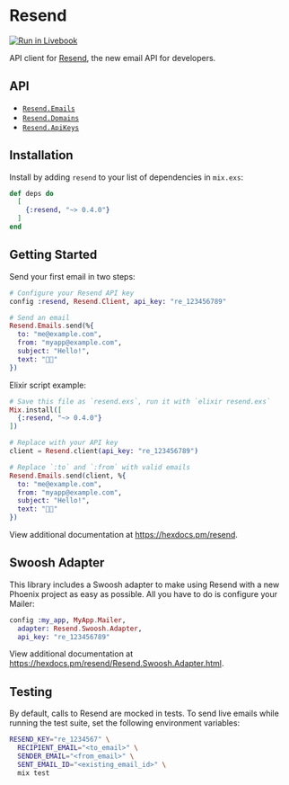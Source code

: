 # Resend

[![Run in Livebook](https://livebook.dev/badge/v1/black.svg)](https://livebook.dev/run?url=https%3A%2F%2Fraw.githubusercontent.com%2Felixir-saas%2Fresend-elixir%2Fmain%2Fresend_elixir.livemd)

API client for [Resend](https://resend.com/), the new email API for developers.

## API

* [`Resend.Emails`](https://hexdocs.pm/resend/Resend.Emails.html)
* [`Resend.Domains`](https://hexdocs.pm/resend/Resend.Domains.html)
* [`Resend.ApiKeys`](https://hexdocs.pm/resend/Resend.ApiKeys.html)

## Installation

Install by adding `resend` to your list of dependencies in `mix.exs`:

```elixir
def deps do
  [
    {:resend, "~> 0.4.0"}
  ]
end
```

## Getting Started

Send your first email in two steps:

```ex
# Configure your Resend API key
config :resend, Resend.Client, api_key: "re_123456789"
```

```ex
# Send an email
Resend.Emails.send(%{
  to: "me@example.com",
  from: "myapp@example.com",
  subject: "Hello!",
  text: "👋🏻"
})
```

Elixir script example:

```ex
# Save this file as `resend.exs`, run it with `elixir resend.exs`
Mix.install([
  {:resend, "~> 0.4.0"}
])

# Replace with your API key
client = Resend.client(api_key: "re_123456789")

# Replace `:to` and `:from` with valid emails
Resend.Emails.send(client, %{
  to: "me@example.com",
  from: "myapp@example.com",
  subject: "Hello!",
  text: "👋🏻"
})
```

View additional documentation at <https://hexdocs.pm/resend>.

## Swoosh Adapter

This library includes a Swoosh adapter to make using Resend with a new Phoenix project as easy as
possible. All you have to do is configure your Mailer:

```ex
config :my_app, MyApp.Mailer,
  adapter: Resend.Swoosh.Adapter,
  api_key: "re_123456789"
```

View additional documentation at <https://hexdocs.pm/resend/Resend.Swoosh.Adapter.html>.

## Testing

By default, calls to Resend are mocked in tests. To send live emails while running
the test suite, set the following environment variables:

```sh
RESEND_KEY="re_1234567" \
  RECIPIENT_EMAIL="<to_email>" \
  SENDER_EMAIL="<from_email>" \
  SENT_EMAIL_ID="<existing_email_id>" \
  mix test
```
